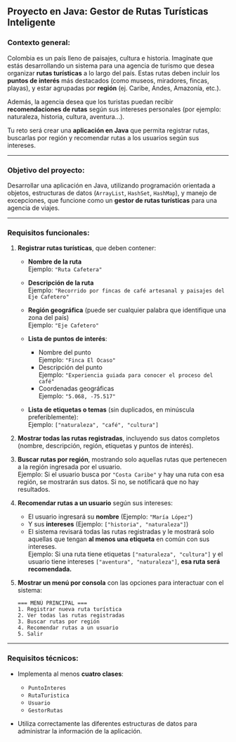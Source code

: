 ## Proyecto en Java: Gestor de Rutas Turísticas Inteligente

### Contexto general:

Colombia es un país lleno de paisajes, cultura e historia. Imagínate que estás desarrollando un sistema para una agencia de turismo que desea organizar **rutas turísticas** a lo largo del país. Estas rutas deben incluir los **puntos de interés** más destacados (como museos, miradores, fincas, playas), y estar agrupadas por **región** (ej. Caribe, Andes, Amazonía, etc.).

Además, la agencia desea que los turistas puedan recibir **recomendaciones de rutas** según sus intereses personales (por ejemplo: naturaleza, historia, cultura, aventura...).

Tu reto será crear una **aplicación en Java** que permita registrar rutas, buscarlas por región y recomendar rutas a los usuarios según sus intereses.

---

### Objetivo del proyecto:

Desarrollar una aplicación en Java, utilizando programación orientada a objetos, estructuras de datos (`ArrayList`, `HashSet`, `HashMap`), y manejo de excepciones, que funcione como un **gestor de rutas turísticas** para una agencia de viajes.

---

### Requisitos funcionales:

1. **Registrar rutas turísticas**, que deben contener:

   - **Nombre de la ruta**\
     Ejemplo: `"Ruta Cafetera"`

   - **Descripción de la ruta**\
     Ejemplo: `"Recorrido por fincas de café artesanal y paisajes del Eje Cafetero"`

   - **Región geográfica** (puede ser cualquier palabra que identifique una zona del país)\
     Ejemplo: `"Eje Cafetero"`

   - **Lista de puntos de interés**:

     - Nombre del punto\
       Ejemplo: `"Finca El Ocaso"`
     - Descripción del punto\
       Ejemplo: `"Experiencia guiada para conocer el proceso del café"`
     - Coordenadas geográficas\
       Ejemplo: `"5.068, -75.517"`

   - **Lista de etiquetas o temas** (sin duplicados, en minúscula preferiblemente):\
     Ejemplo: `["naturaleza", "café", "cultura"]`

2. **Mostrar todas las rutas registradas**, incluyendo sus datos completos (nombre, descripción, región, etiquetas y puntos de interés).

3. **Buscar rutas por región**, mostrando solo aquellas rutas que pertenecen a la región ingresada por el usuario.\
   Ejemplo: Si el usuario busca por `"Costa Caribe"` y hay una ruta con esa región, se mostrarán sus datos. Si no, se notificará que no hay resultados.

4. **Recomendar rutas a un usuario** según sus intereses:

   - El usuario ingresará su **nombre** (Ejemplo: `"María López"`)
   - Y sus **intereses** (Ejemplo: `["historia", "naturaleza"]`)
   - El sistema revisará todas las rutas registradas y le mostrará solo aquellas que tengan **al menos una etiqueta** en común con sus intereses.\
     Ejemplo: Si una ruta tiene etiquetas `["naturaleza", "cultura"]` y el usuario tiene intereses `["aventura", "naturaleza"]`, **esa ruta será recomendada.**

5. **Mostrar un menú por consola** con las opciones para interactuar con el sistema:

   ```
   === MENÚ PRINCIPAL ===
   1. Registrar nueva ruta turística
   2. Ver todas las rutas registradas
   3. Buscar rutas por región
   4. Recomendar rutas a un usuario
   5. Salir
   ```

---

###  Requisitos técnicos:

- Implementa al menos **cuatro clases**:

  - `PuntoInteres`
  - `RutaTuristica`
  - `Usuario`
  - `GestorRutas`

- Utiliza correctamente las diferentes estructuras de datos para administrar la información de la aplicación.

  